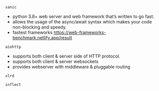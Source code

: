 `sanic`
- python 3.8+ web server and web framework that’s written to go fast. 
- allows the usage of the async/await syntax
    which makes your code non-blocking and speedy.
- fastest frameworks
    https://web-frameworks-benchmark.netlify.app/result


`aiohttp`
- supports both client & server side of HTTP protocol.
- supports both client & server websockets
- provides webserver with middleware & pluggable routing

`xlrd`

`inflect`

